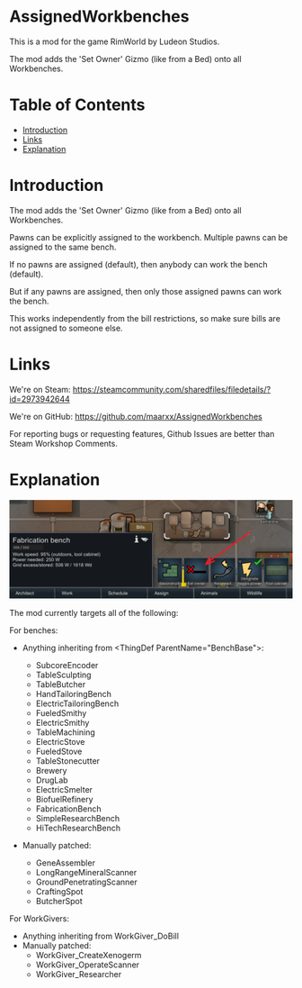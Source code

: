 # AssignedWorkbenches

This is a mod for the game RimWorld by Ludeon Studios.

The mod adds the 'Set Owner' Gizmo (like from a Bed) onto all Workbenches.

# Table of Contents

* [Introduction](#introduction)
* [Links](#links)
* [Explanation](#explanation)

# Introduction

The mod adds the 'Set Owner' Gizmo (like from a Bed) onto all Workbenches.

Pawns can be explicitly assigned to the workbench. Multiple pawns can be assigned to the same bench.

If no pawns are assigned (default), then anybody can work the bench (default).

But if any pawns are assigned, then only those assigned pawns can work the bench.

This works independently from the bill restrictions, so make sure bills are not assigned to someone else.

# Links

We're on Steam: https://steamcommunity.com/sharedfiles/filedetails/?id=2973942644

We're on GitHub: https://github.com/maarxx/AssignedWorkbenches

For reporting bugs or requesting features, Github Issues are better than Steam Workshop Comments.

# Explanation

![Preview of Gizmo](./About/Preview.png)

The mod currently targets all of the following:

For benches:

* Anything inheriting from \<ThingDef ParentName="BenchBase">:
  * SubcoreEncoder
  * TableSculpting
  * TableButcher
  * HandTailoringBench
  * ElectricTailoringBench
  * FueledSmithy
  * ElectricSmithy
  * TableMachining
  * ElectricStove
  * FueledStove
  * TableStonecutter
  * Brewery
  * DrugLab
  * ElectricSmelter
  * BiofuelRefinery
  * FabricationBench
  * SimpleResearchBench
  * HiTechResearchBench

* Manually patched:
  * GeneAssembler
  * LongRangeMineralScanner
  * GroundPenetratingScanner
  * CraftingSpot
  * ButcherSpot

For WorkGivers:

* Anything inheriting from WorkGiver_DoBill
* Manually patched:
  * WorkGiver_CreateXenogerm
  * WorkGiver_OperateScanner
  * WorkGiver_Researcher
